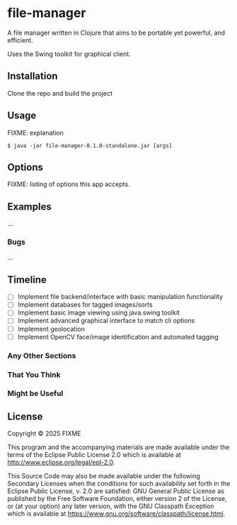 # file-manager

A file manager written in Clojure that aims to be portable yet powerful, and efficient.

Uses the Swing toolkit for graphical client.

## Installation

Clone the repo and build the project

## Usage

FIXME: explanation

    $ java -jar file-manager-0.1.0-standalone.jar [args]

## Options

FIXME: listing of options this app accepts.

## Examples

...

### Bugs

...

## Timeline

- [ ] Implement file backend/interface with basic manipulation functionality
- [ ] Implement databases for tagged images/sorts
- [ ] Implement basic image viewing using java.swing toolkit
- [ ] Implement advanced graphical interface to match cli options
- [ ] Implement geolocation
- [ ] Implement OpenCV face/image identification and automated tagging

### Any Other Sections
### That You Think
### Might be Useful

## License

Copyright © 2025 FIXME

This program and the accompanying materials are made available under the
terms of the Eclipse Public License 2.0 which is available at
http://www.eclipse.org/legal/epl-2.0.

This Source Code may also be made available under the following Secondary
Licenses when the conditions for such availability set forth in the Eclipse
Public License, v. 2.0 are satisfied: GNU General Public License as published by
the Free Software Foundation, either version 2 of the License, or (at your
option) any later version, with the GNU Classpath Exception which is available
at https://www.gnu.org/software/classpath/license.html.
